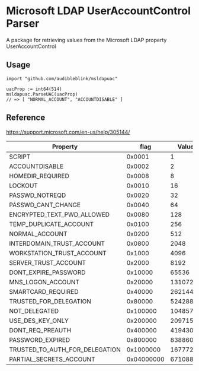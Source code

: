 # Microsoft LDAP UserAccountControl Parser

A package for retrieving values from the Microsoft LDAP property UserAccountControl


## Usage

```golang
import "github.com/audibleblink/msldapuac"

uacProp := int64(514)
msldapuac.ParseUAC(uacProp)
// => [ "NORMAL_ACCOUNT", "ACCOUNTDISABLE" ]
```

## Reference

https://support.microsoft.com/en-us/help/305144/

| Property | flag | Value |
|--|--|--|
| SCRIPT | 0x0001 | 1 |
| ACCOUNTDISABLE | 0x0002 | 2 |
| HOMEDIR_REQUIRED | 0x0008 | 8 |
| LOCKOUT | 0x0010 | 16 |
| PASSWD_NOTREQD | 0x0020 | 32 |
| PASSWD_CANT_CHANGE | 0x0040 | 64 |
| ENCRYPTED_TEXT_PWD_ALLOWED | 0x0080 | 128 |
| TEMP_DUPLICATE_ACCOUNT | 0x0100 | 256 |
| NORMAL_ACCOUNT | 0x0200 | 512 |
| INTERDOMAIN_TRUST_ACCOUNT | 0x0800 | 2048 |
| WORKSTATION_TRUST_ACCOUNT | 0x1000 | 4096 |
| SERVER_TRUST_ACCOUNT | 0x2000 | 8192 |
| DONT_EXPIRE_PASSWORD | 0x10000 | 65536 |
| MNS_LOGON_ACCOUNT | 0x20000 | 131072 |
| SMARTCARD_REQUIRED | 0x40000 | 262144 |
| TRUSTED_FOR_DELEGATION | 0x80000 | 524288 |
| NOT_DELEGATED | 0x100000 | 1048576 |
| USE_DES_KEY_ONLY | 0x200000 | 2097152 |
| DONT_REQ_PREAUTH | 0x400000 | 4194304 |
| PASSWORD_EXPIRED | 0x800000 | 8388608 |
| TRUSTED_TO_AUTH_FOR_DELEGATION | 0x1000000 | 16777216 |
| PARTIAL_SECRETS_ACCOUNT | 0x04000000 | 67108864 |
